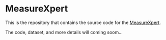 # MeasureXpert

This is the repository that contains the source code for the [MeasureXpert](https://daisyranc.github.io/MeasureXpert/).

The code, dataset, and more details will coming soom...

